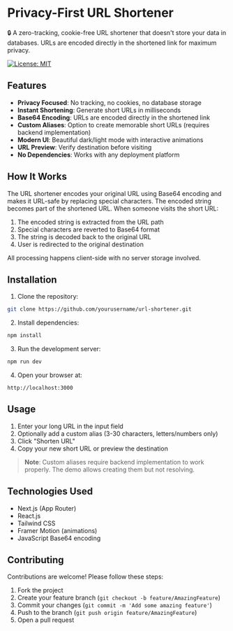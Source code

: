 # Privacy-First URL Shortener

🔒 A zero-tracking, cookie-free URL shortener that doesn't store your data in databases. URLs are encoded directly in the shortened link for maximum privacy.

[![License: MIT](https://img.shields.io/badge/License-MIT-yellow.svg)](https://opensource.org/licenses/MIT)

## Features

- **Privacy Focused**: No tracking, no cookies, no database storage
- **Instant Shortening**: Generate short URLs in milliseconds
- **Base64 Encoding**: URLs are encoded directly in the shortened link
- **Custom Aliases**: Option to create memorable short URLs (requires backend implementation)
- **Modern UI**: Beautiful dark/light mode with interactive animations
- **URL Preview**: Verify destination before visiting
- **No Dependencies**: Works with any deployment platform

## How It Works

The URL shortener encodes your original URL using Base64 encoding and makes it URL-safe by replacing special characters. The encoded string becomes part of the shortened URL. When someone visits the short URL:

1. The encoded string is extracted from the URL path
2. Special characters are reverted to Base64 format
3. The string is decoded back to the original URL
4. User is redirected to the original destination

All processing happens client-side with no server storage involved.

## Installation

1. Clone the repository:
```bash
git clone https://github.com/yourusername/url-shortener.git
```

2. Install dependencies:
```bash
npm install
```

3. Run the development server:
```bash
npm run dev
```

4. Open your browser at:
```
http://localhost:3000
```

## Usage

1. Enter your long URL in the input field
2. Optionally add a custom alias (3-30 characters, letters/numbers only)
3. Click "Shorten URL"
4. Copy your new short URL or preview the destination

> **Note**: Custom aliases require backend implementation to work properly. The demo allows creating them but not resolving.

## Technologies Used

- Next.js (App Router)
- React.js
- Tailwind CSS
- Framer Motion (animations)
- JavaScript Base64 encoding

## Contributing

Contributions are welcome! Please follow these steps:

1. Fork the project
2. Create your feature branch (`git checkout -b feature/AmazingFeature`)
3. Commit your changes (`git commit -m 'Add some amazing feature'`)
4. Push to the branch (`git push origin feature/AmazingFeature`)
5. Open a pull request
